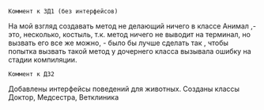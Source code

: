    Коммент к ЗД1 (без интерфейсов)
На мой взгляд создавать метод не делающий ничего в классе Анимал ,- это,
несколько, костыль, т.к. метод ничего не выводит на терминал, но вызвать 
его все же можно, - было бы лучше сделать так , чтобы попытка вызвать 
такой метод у дочернего класса вызывала ошибку на стадии компиляции. 

    Коммент к ДЗ2 
Добавлены интерфейсы поведений для животных. Созданы классы Доктор, Медсестра, Ветклиника